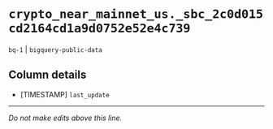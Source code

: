 # `crypto_near_mainnet_us._sbc_2c0d015cd2164cd1a9d0752e52e4c739`
`bq-1` | `bigquery-public-data`

## Column details
* [TIMESTAMP] `last_update`

-------------------------------------------------------------------------------
*Do not make edits above this line.*
